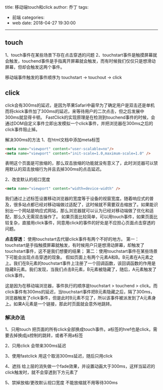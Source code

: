 title: 移动端touch和click
author: 乔丁
tags:
  - 前端
categories:
  - web
date: 2018-04-27 19:30:00
---



## touch
1、touch事件在某些场景下存在点击穿透的问题
2、touchstart事件是触摸屏幕就会触发，touchend事件是手指离开屏幕就会触发，而有时候我们仅仅只是想滑动屏幕，但却会触发这两个事件。

移动端事件触发的事件顺序为 touchstart -> touchout -> click 


## click
click会有300ms的延迟，是因为苹果Safari中最早为了确定用户是双击还是单机而将ckick事件加了300ms的延迟，来等待用户的二次点击，但之后发展中300ms就显得卡顿。
FastClick的实现原理是在检测到touchend事件的时候，会通过DOM自定义事件立即出发模拟一个click事件，并把浏览器在300ms之后的click事件阻止掉。

解决300ms的方法
1、在html文档中添加meta标签
```html
<meta name="viewport" content="user-scalable=no"/>
<meta name="viewport" content="init-scale=1.0,maximum-scale=1.0" />
```
表明这个页面是可放缩的，那么双击放缩的功能就没有意义了，此时浏览器可以禁用默认的双击放缩行为并且去掉300ms的点击延迟。

2、改变默认的视口宽度
```html
<meta name="viewport" content="width=device-width" />
```
我们通过上述标签设置移动浏览器的宽度等于设备的视窗宽度。随着响应式的普及，很多站点都已经对移动端做过适配了，这时候就不需要双击缩放了。如果能识别出一个网站是响应式网站，那么浏览器就可以认为已经对移动端做了优化和适配，那么久无需双击操作了。
如果页面比较简单，可以用touch事件，如果页面比较复杂，直接用click事件，同意用click的事件的好处是不应担心页面点击穿透的问题。

**点击穿透：**
使用touchstart去代替click事件有两个不好的地方。
第一：touchstart是手指触摸屏幕就触发，有时候用户只是想滑动屏幕，却触发了touchstart事件，这不是我们想要的结果；
第二：使用touchstart事件在某些场景下可能会出现点击穿透的现象。
假如页面上有两个元素A和B。B元素在A元素之上。我们在B元素的touchstart事件上注册了一个回调函数，该回调函数的作用是隐藏B元素。我们发现，当我们点击B元素，B元素被隐藏了，随后，A元素触发了click事件。

这是因为在移动端浏览器，事件执行的顺序是touchstart > touchend > click。而click事件有300ms的延迟，当touchstart事件把B元素隐藏之后，隔了300ms，浏览器触发了click事件，但是此时B元素不见了，所以该事件被派发到了A元素身上。如果A元素是一个链接，那此时页面就会意外地跳转。

### 解决办法
1、只用touch
	把页面的所有click全部换成touch事件。a标签的href也是click，需要去掉换成js控制的跳转，或者不用a标签
	
2、只用click
	会带来300ms延迟

3、使用fastclick
	用这个取消300ms延迟，随后只用click
	
4、遮挡
	给上层的消失做一个fade效果，并设置动画大于300ms，这样当延迟的click触发时，就不会穿透到下方元素了
	
5、禁掉放缩/更改默认视口宽度
	不能放缩就不用等待300ms